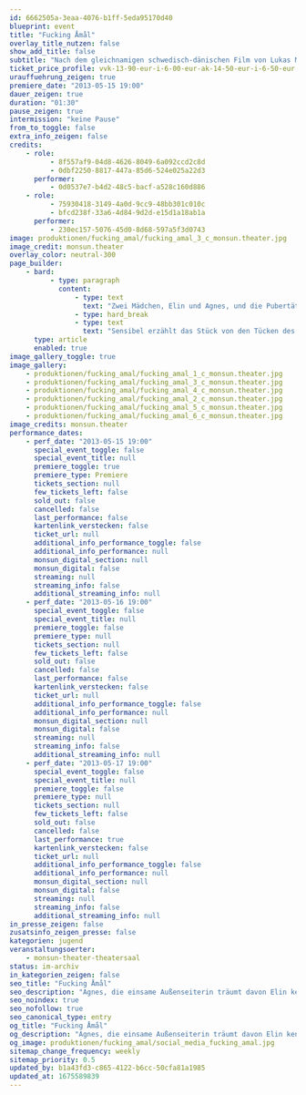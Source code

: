 ```yaml
---
id: 6662505a-3eaa-4076-b1ff-5eda95170d40
blueprint: event
title: "Fucking Åmål"
overlay_title_nutzen: false
show_add_title: false
subtitle: "Nach dem gleichnamigen schwedisch-dänischen Film von Lukas Moodysson"
ticket_price_profile: vvk-13-90-eur-i-6-00-eur-ak-14-50-eur-i-6-50-eur
urauffuehrung_zeigen: true
premiere_date: "2013-05-15 19:00"
dauer_zeigen: true
duration: "01:30"
pause_zeigen: true
intermission: "keine Pause"
from_to_toggle: false
extra_info_zeigen: false
credits:
    - role:
          - 8f557af9-04d8-4626-8049-6a092ccd2c8d
          - 0dbf2250-8817-447a-85d6-524e025a22d3
      performer:
          - 0d0537e7-b4d2-48c5-bacf-a528c160d886
    - role:
          - 75930418-3149-4a0d-9cc9-48bb301c010c
          - bfcd238f-33a6-4d84-9d2d-e15d1a18ab1a
      performer:
          - 230ec157-5076-45d0-8d68-597a5f3d0743
image: produktionen/fucking_amal/fucking_amal_3_c_monsun.theater.jpg
image_credit: monsun.theater
overlay_color: neutral-300
page_builder:
    - bard:
          - type: paragraph
            content:
                - type: text
                  text: "Zwei Mädchen, Elin und Agnes, und die Pubertät: Elin, die „Prinzessin der Schule“, ist umschwärmt und träumt von der großen Modelkarriere aus. Agnes, die einsame Außenseiterin träumt davon Elin kennen zu lernen. Auf den ersten Blick verbindet sie nichts, bis sie ihre Liebe zueinander entdecken.\_"
                - type: hard_break
                - type: text
                  text: "Sensibel erzählt das Stück von den Tücken des Erwachsenwerdens und von dem Gefühlschaos auf diesem verwirrenden Weg."
      type: article
      enabled: true
image_gallery_toggle: true
image_gallery:
    - produktionen/fucking_amal/fucking_amal_1_c_monsun.theater.jpg
    - produktionen/fucking_amal/fucking_amal_3_c_monsun.theater.jpg
    - produktionen/fucking_amal/fucking_amal_4_c_monsun.theater.jpg
    - produktionen/fucking_amal/fucking_amal_2_c_monsun.theater.jpg
    - produktionen/fucking_amal/fucking_amal_5_c_monsun.theater.jpg
    - produktionen/fucking_amal/fucking_amal_6_c_monsun.theater.jpg
image_credits: monsun.theater
performance_dates:
    - perf_date: "2013-05-15 19:00"
      special_event_toggle: false
      special_event_title: null
      premiere_toggle: true
      premiere_type: Premiere
      tickets_section: null
      few_tickets_left: false
      sold_out: false
      cancelled: false
      last_performance: false
      kartenlink_verstecken: false
      ticket_url: null
      additional_info_performance_toggle: false
      additional_info_performance: null
      monsun_digital_section: null
      monsun_digital: false
      streaming: null
      streaming_info: false
      additional_streaming_info: null
    - perf_date: "2013-05-16 19:00"
      special_event_toggle: false
      special_event_title: null
      premiere_toggle: false
      premiere_type: null
      tickets_section: null
      few_tickets_left: false
      sold_out: false
      cancelled: false
      last_performance: false
      kartenlink_verstecken: false
      ticket_url: null
      additional_info_performance_toggle: false
      additional_info_performance: null
      monsun_digital_section: null
      monsun_digital: false
      streaming: null
      streaming_info: false
      additional_streaming_info: null
    - perf_date: "2013-05-17 19:00"
      special_event_toggle: false
      special_event_title: null
      premiere_toggle: false
      premiere_type: null
      tickets_section: null
      few_tickets_left: false
      sold_out: false
      cancelled: false
      last_performance: true
      kartenlink_verstecken: false
      ticket_url: null
      additional_info_performance_toggle: false
      additional_info_performance: null
      monsun_digital_section: null
      monsun_digital: false
      streaming: null
      streaming_info: false
      additional_streaming_info: null
in_presse_zeigen: false
zusatsinfo_zeigen_presse: false
kategorien: jugend
veranstaltungsoerter:
    - monsun-theater-theatersaal
status: im-archiv
in_kategorien_zeigen: false
seo_title: "Fucking Åmål"
seo_description: "Agnes, die einsame Außenseiterin träumt davon Elin kennen zu lernen. Auf den ersten Blick verbindet sie nichts, bis sie ihre Liebe zueinander entdecken.\_"
seo_noindex: true
seo_nofollow: true
seo_canonical_type: entry
og_title: "Fucking Åmål"
og_description: "Agnes, die einsame Außenseiterin träumt davon Elin kennen zu lernen. Auf den ersten Blick verbindet sie nichts, bis sie ihre Liebe zueinander entdecken.\_"
og_image: produktionen/fucking_amal/social_media_fucking_amal.jpg
sitemap_change_frequency: weekly
sitemap_priority: 0.5
updated_by: b1a43fd3-c865-4122-b6cc-50cfa81a1985
updated_at: 1675589839
---
```


